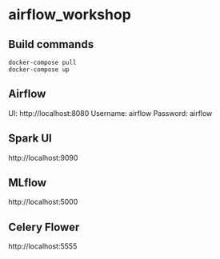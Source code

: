 # airflow_workshop

## Build commands

```
docker-compose pull
docker-compose up
```

## Airflow

UI: http://localhost:8080
Username: airflow
Password: airflow

## Spark UI

http://localhost:9090

## MLflow

http://localhost:5000

## Celery Flower

http://localhost:5555